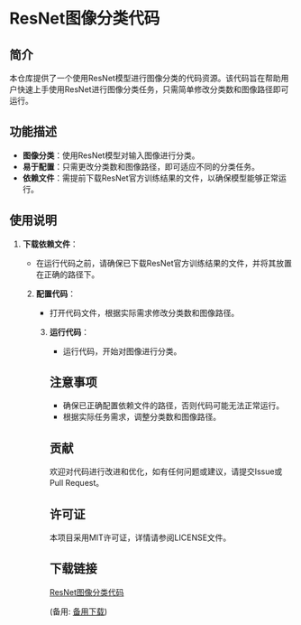 # ResNet图像分类代码

## 简介

本仓库提供了一个使用ResNet模型进行图像分类的代码资源。该代码旨在帮助用户快速上手使用ResNet进行图像分类任务，只需简单修改分类数和图像路径即可运行。

## 功能描述

- **图像分类**：使用ResNet模型对输入图像进行分类。
- **易于配置**：只需更改分类数和图像路径，即可适应不同的分类任务。
- **依赖文件**：需提前下载ResNet官方训练结果的文件，以确保模型能够正常运行。

## 使用说明

1. **下载依赖文件**：
   - 在运行代码之前，请确保已下载ResNet官方训练结果的文件，并将其放置在正确的路径下。

   2. **配置代码**：
      - 打开代码文件，根据实际需求修改分类数和图像路径。

      3. **运行代码**：
         - 运行代码，开始对图像进行分类。

         ## 注意事项

         - 确保已正确配置依赖文件的路径，否则代码可能无法正常运行。
         - 根据实际任务需求，调整分类数和图像路径。

         ## 贡献

         欢迎对代码进行改进和优化，如有任何问题或建议，请提交Issue或Pull Request。

         ## 许可证

         本项目采用MIT许可证，详情请参阅LICENSE文件。

         ## 下载链接
         [ResNet图像分类代码](https://pan.quark.cn/s/3d32e1b7f06f) 

         (备用: [备用下载](https://pan.baidu.com/s/1vnJSSXPncAl2qPQrg6EsRw?pwd=1234))
